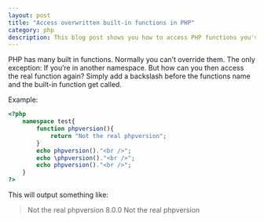 ```yaml
---
layout: post
title: "Access overwritten built-in functions in PHP" 
category: php
description: This blog post shows you how to access PHP functions you've overwritten
---
```


PHP has many built in functions. Normally you can’t override them. The only exception: If you’re in another namespace. But how can you then access the real function again? Simply add a backslash before the functions name and the built-in function get called.

Example:

```php
<?php  
    namespace test{
        function phpversion(){
            return "Not the real phpversion";
        }
        echo phpversion()."<br />";
        echo \phpversion()."<br />";
        echo phpversion()."<br />";
    }
?>
```

This will output something like:

> Not the real phpversion
> 8.0.0
> Not the real phpversion 
